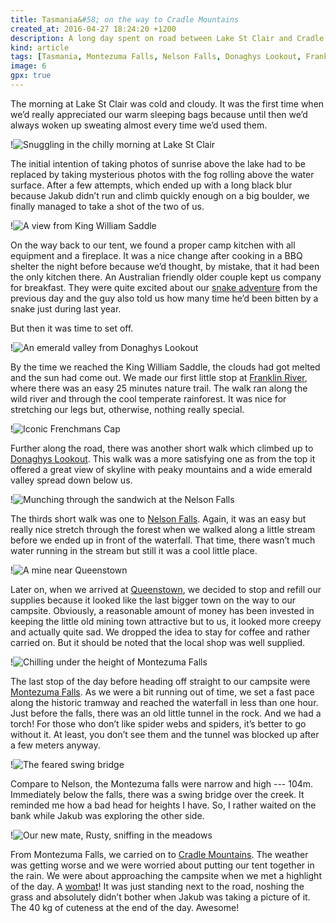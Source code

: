 ```yaml
---
title: Tasmania&#58; on the way to Cradle Mountains
created_at: 2016-04-27 18:24:20 +1200
description: A long day spent on road between Lake St Clair and Cradle Mountains interspersed with a number of short walks in the bush and rounded off with spotting more exciting wildlife.
kind: article
tags: [Tasmania, Montezuma Falls, Nelson Falls, Donaghys Lookout, Franklin River, Short Walks, Camping, Wildlife, Wombat, Cradle Mountains]
image: 6
gpx: true
---
```


The morning at Lake St Clair was cold and cloudy. It was the first time when we’d really appreciated our warm sleeping bags because until then we’d always woken up sweating almost every time we’d used them.

!![Snuggling in the chilly morning at Lake St Clair](1)

The initial intention of taking photos of sunrise above the lake had to be replaced by taking mysterious photos with the fog rolling above the water surface. After a few attempts, which ended up with a long black blur because Jakub didn’t run and climb quickly enough on a big boulder, we finally managed to take a shot of the two of us.

!![A view from King William Saddle](2)

On the way back to our tent, we found a proper camp kitchen with all equipment and a fireplace. It was a nice change after cooking in a BBQ shelter the night before because we’d thought, by mistake, that it had been the only kitchen there. An Australian friendly older couple kept us company for breakfast. They were quite excited about our [snake adventure](https://barakuba.com/trips/2016/04/13/tasmania-lake-st-clair-and-tiger-snake/) from the previous day and the guy also told us how many time he’d been bitten by a snake just during last year.

But then it was time to set off.

!![An emerald valley from Donaghys Lookout](3)

By the time we reached the King William Saddle, the clouds had got melted and the sun had come out. We made our first little stop at [Franklin River](http://www.parks.tas.gov.au/?base=1561), where there was an easy 25 minutes nature trail. The walk ran along the wild river and through the cool temperate rainforest. It was nice for stretching our legs but, otherwise, nothing really special.

!![Iconic Frenchmans Cap](4)

Further along the road, there was another short walk which climbed up to [Donaghys Lookout](http://www.parks.tas.gov.au/?base=1564). This walk was a more satisfying one as from the top it offered a great view of skyline with peaky mountains and a wide emerald valley spread down below us.

!![Munching through the sandwich at the Nelson Falls](5)

The thirds short walk was one to [Nelson Falls](http://www.parks.tas.gov.au/?base=1568). Again, it was an easy but really nice stretch through the forest when we walked along a little stream before we ended up in front of the waterfall. That time, there wasn’t much water running in the stream but still it was a cool little place.

!![A mine near Queenstown](7)

Later on, when we arrived at [Queenstown](https://en.wikipedia.org/wiki/Queenstown,_Tasmania), we decided to stop and refill our supplies because it looked like the last bigger town on the way to our campsite. Obviously, a reasonable amount of money has been invested in keeping the little old mining town attractive but to us, it looked more creepy and actually quite sad. We dropped the idea to stay for coffee and rather carried on. But it should be noted that the local shop was well supplied.

!![Chilling under the height of Montezuma Falls](8)

The last stop of the day before heading off straight to our campsite were [Montezuma Falls](http://www.parks.tas.gov.au/?base=1374). As we were a bit running out of time, we set a fast pace along the historic tramway and reached the waterfall in less than one hour. Just before the falls, there was an old little tunnel in the rock. And we had a torch! For those who don’t like spider webs and spiders, it’s better to go without it. At least, you don’t see them and the tunnel was blocked up after a few meters anyway.

!![The feared swing bridge](9)

Compare to Nelson, the Montezuma falls were narrow and high --- 104m. Immediately below the falls, there was a swing bridge over the creek. It reminded me how a bad head for heights I have. So, I rather waited on the bank while Jakub was exploring the other side.

!![Our new mate, Rusty, sniffing in the meadows](10)

From Montezuma Falls, we carried on to [Cradle Mountains](http://www.parks.tas.gov.au/?base=3297). The weather was getting worse and we were worried about putting our tent together in the rain. We were about approaching the campsite when we met a highlight of the day. A [wombat](https://en.wikipedia.org/wiki/Wombat)! It was just standing next to the road, noshing the grass and absolutely didn’t bother when Jakub was taking a picture of it. The 40 kg of cuteness at the end of the day. Awesome!
